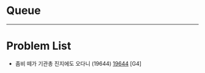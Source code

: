 # Queue


--------------------------------

# Problem List
- 좀비 떼가 기관총 진지에도 오다니 (19644) [19644](https://github.com/KyumKyum/Algorithm_Study/blob/main/Queue/19644.cpp) [G4]